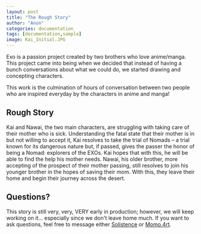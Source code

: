 ```yaml
---
layout: post
title: "The Rough Story"
author: "Anon"
categories: documentation
tags: [documentation,sample]
image: Kai_Initial.JPG
---
```


Exo is a passion project created by two brothers who love anime/manga. This project came into being when we decided that instead of having a bunch conversations about what we could do, we started drawing and concepting characters. 

This work is the culmination of hours of conversation between two people who are inspired everyday by the characters in anime and manga!

## Rough Story

Kai and Nawai, the two main characters, are struggling with taking care of their mother who is sick. Understanding the fatal state that their mother is in but not willing to accept it, Kai resolves to take the trial of Nomads – a trial known for its dangerous nature but, if passed, gives the passer the honor of being a Nomad: explorers of the EXOs. Kai hopes that with this, he will be able to find the help his mother needs. Nawai, his older brother, more accepting of the prospect of their mother passing, still resolves to join his younger brother in the hopes of saving their mom. With this, they leave their home and begin their journey across the desert.

## Questions?

This story is still very, very, VERY early in production; however, we will keep working on it... especially since we don't leave home much. If you want to ask questions, feel free to message either [Solistence](https://www.instagram.com/solistence/) or [Momo.4rt](https://www.instagram.com/momo.4rt/).
